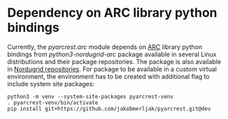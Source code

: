 # Dependency on ARC library python bindings

Currently, the *pyarcrest.arc* module depends on [ARC](https://www.nordugrid.org/arc/arc6/index.html) library python bindings from *python3-nordugrid-arc* package available in several Linux distributions and their package repositories. The package is also available in [Nordugrid repositories](https://www.nordugrid.org/arc/arc7/common/repos/repository.html). For package to be available in a custom virtual environment, the environment has to be created with additional flag to include system site packages:

```
python3 -m venv --system-site-packages pyarcrest-venv
. pyarcrest-venv/bin/activate
pip install git+https://github.com/jakobmerljak/pyarcrest.git@dev
```
